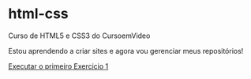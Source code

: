 # html-css
 Curso de HTML5 e CSS3 do CursoemVideo

 Estou aprendendo a criar sites e agora vou gerenciar meus repositórios!

 <a href="https://LucasBondeDeSouza.github.io/html-css/Exercicios/1- Primeiro Código/index.html" targer="_blank">Executar o primeiro Exercicio 1</a>
